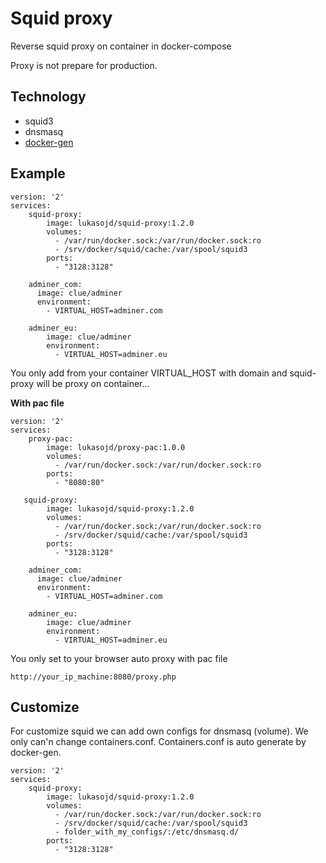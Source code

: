# Squid proxy
Reverse squid proxy on container in docker-compose

Proxy is not prepare for production.

## Technology 
- squid3
- dnsmasq
- [docker-gen](https://github.com/jwilder/docker-gen)


## Example

```
version: '2'
services:
    squid-proxy:
        image: lukasojd/squid-proxy:1.2.0
        volumes:
          - /var/run/docker.sock:/var/run/docker.sock:ro
          - /srv/docker/squid/cache:/var/spool/squid3
        ports:
          - "3128:3128"
    
    adminer_com:
      image: clue/adminer
      environment:
        - VIRTUAL_HOST=adminer.com
        
    adminer_eu:
        image: clue/adminer
        environment:
          - VIRTUAL_HOST=adminer.eu
```

You only add from your container VIRTUAL_HOST with domain and squid-proxy will be proxy on container...

**With pac file**

```
version: '2'
services:
    proxy-pac:
        image: lukasojd/proxy-pac:1.0.0
        volumes:
          - /var/run/docker.sock:/var/run/docker.sock:ro
        ports:
          - "8080:80"
          
   squid-proxy:
        image: lukasojd/squid-proxy:1.2.0
        volumes:
          - /var/run/docker.sock:/var/run/docker.sock:ro
          - /srv/docker/squid/cache:/var/spool/squid3
        ports:
          - "3128:3128"

    adminer_com:
      image: clue/adminer
      environment:
        - VIRTUAL_HOST=adminer.com

    adminer_eu:
        image: clue/adminer
        environment:
          - VIRTUAL_HOST=adminer.eu
```

You only set to your browser auto proxy with pac file 
```
http://your_ip_machine:8080/proxy.php
```

## Customize

For customize squid we can add own configs for dnsmasq (volume). We only can'n change containers.conf. Containers.conf is auto generate by docker-gen.

```
version: '2'
services:
    squid-proxy:
        image: lukasojd/squid-proxy:1.2.0
        volumes:
          - /var/run/docker.sock:/var/run/docker.sock:ro
          - /srv/docker/squid/cache:/var/spool/squid3
          - folder_with_my_configs/:/etc/dnsmasq.d/
        ports:
          - "3128:3128"
```
